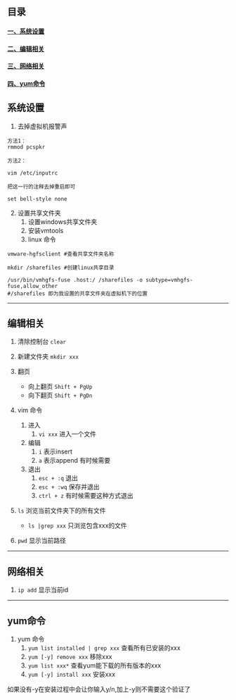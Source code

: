## 目录

#### [一、系统设置](#system)
#### [二、编辑相关](#edit)
#### [三、网络相关](#network)
#### [四、yum命令](#yum)


## <a id="system">系统设置</a>

1. 去掉虚拟机报警声
```
方法1：
rmmod pcspkr

方法2：

vim /etc/inputrc 

把这一行的注释去掉重启即可

set bell-style none
```

2. 设置共享文件夹
   1. 设置windows共享文件夹
   2. 安装vmtools
   3. linux 命令

```
vmware-hgfsclient #查看共享文件夹名称

mkdir /sharefiles #创建linux共享目录

/usr/bin/vmhgfs-fuse .host:/ /sharefiles -o subtype=vmhgfs-fuse,allow_other 
#/sharefiles 即为我设置的共享文件夹在虚拟机下的位置
```
---

## <a id="edit">编辑相关</a>

1. 清除控制台 `clear`
2. 新建文件夹 `mkdir xxx`
3. 翻页 
   - 向上翻页 `Shift + PgUp`
   - 向下翻页 `Shift + PgDn`
4. vim 命令
   1. 进入
      1. `vi xxx` 进入一个文件
   2. 编辑
      1. `i` 表示insert
      2. `a` 表示append 有时候需要
   3. 退出
      1. `esc + :q`  退出
      2. `esc + :wq` 保存并退出
      3. `ctrl + z`  有时候需要这种方式退出
5. `ls` 浏览当前文件夹下的所有文件
   - `ls |grep xxx` 只浏览包含xxx的文件

6. `pwd` 显示当前路径


---
## <a id="network">网络相关</a>

1.  `ip add` 显示当前id

---
## <a id="yum">yum命令</a>

1. yum 命令
   1. `yum list installed | grep xxx` 查看所有已安装的xxx
   2. `yum [-y] remove xxx` 移除xxx
   3. `yum list xxx*` 查看yum能下载的所有版本的xxx
   4. `yum [-y] install xxx` 安装xxx

如果没有-y在安装过程中会让你输入y/n,加上-y则不需要这个验证了















